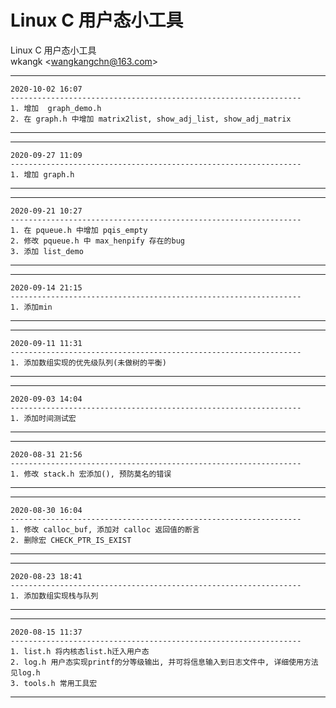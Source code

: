 # Linux C 用户态小工具
Linux C 用户态小工具  
wkangk <<wangkangchn@163.com>>  
  
*********************************************************************  
    2020-10-02 16:07  
    -----------------------------------------------------------------  
    1. 增加  graph_demo.h
    2. 在 graph.h 中增加 matrix2list, show_adj_list, show_adj_matrix     
*********************************************************************  
    
*********************************************************************  
    2020-09-27 11:09  
    -----------------------------------------------------------------  
    1. 增加 graph.h    
*********************************************************************  
    
*********************************************************************  
    2020-09-21 10:27  
    -----------------------------------------------------------------  
    1. 在 pqueue.h 中增加 pqis_empty
    2. 修改 pqueue.h 中 max_henpify 存在的bug
    3. 添加 list_demo  
*********************************************************************  
  
*********************************************************************  
    2020-09-14 21:15  
    -----------------------------------------------------------------  
    1. 添加min    
*********************************************************************  
   
*********************************************************************  
    2020-09-11 11:31  
    -----------------------------------------------------------------  
    1. 添加数组实现的优先级队列(未做树的平衡)  
*********************************************************************  
    
*********************************************************************  
    2020-09-03 14:04  
    -----------------------------------------------------------------  
    1. 添加时间测试宏     
*********************************************************************  

*********************************************************************  
    2020-08-31 21:56
    -----------------------------------------------------------------   
    1. 修改 stack.h 宏添加(), 预防莫名的错误    
*********************************************************************  

*********************************************************************  
    2020-08-30 16:04  
    -----------------------------------------------------------------   
    1. 修改 calloc_buf, 添加对 calloc 返回值的断言  
    2. 删除宏 CHECK_PTR_IS_EXIST  
*********************************************************************  

*********************************************************************  
    2020-08-23 18:41  
    -----------------------------------------------------------------   
    1. 添加数组实现栈与队列  
*********************************************************************  

*********************************************************************  
    2020-08-15 11:37  
    -----------------------------------------------------------------   
    1. list.h 将内核态list.h迁入用户态  
    2. log.h 用户态实现printf的分等级输出, 并可将信息输入到日志文件中, 详细使用方法见log.h  
    3. tools.h 常用工具宏    
*********************************************************************